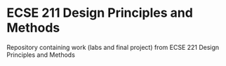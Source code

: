 # ECSE 211 Design Principles and Methods
Repository containing work (labs and final project) from ECSE 221 Design Principles and Methods 
